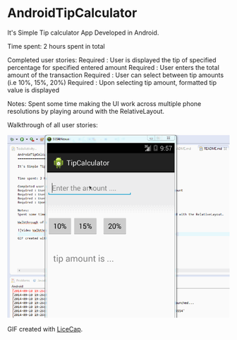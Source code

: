 AndroidTipCalculator
====================

It's Simple Tip calculator App Developed in Android.


Time spent: 2 hours spent in total

Completed user stories:
Required : User is displayed the tip of specified percentage for specified entered amount
Required : User enters the total amount of the transaction
Required : User can select between tip amounts (i.e 10%, 15%, 20%)
Required : Upon selecting tip amount, formatted tip value is displayed
 
Notes:
Spent some time making the UI work across multiple phone resolutions by playing around with the RelativeLayout.

Walkthrough of all user stories:

![Video Walkthrough](androidTipCalc.gif)

GIF created with [LiceCap](http://www.cockos.com/licecap/).

